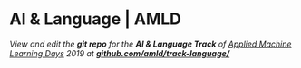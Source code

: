 # AI & Language | AMLD

*View and edit the **git repo** for the **AI & Language Track** of [Applied Machine Learning Days](https://www.appliedmldays.org/) 2019 at [**github.com/amld/track-language/**](https://github.com/amld/track-language/)*

